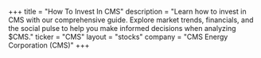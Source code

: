 +++
title = "How To Invest In CMS"
description = "Learn how to invest in CMS with our comprehensive guide. Explore market trends, financials, and the social pulse to help you make informed decisions when analyzing $CMS."
ticker = "CMS"
layout = "stocks"
company = "CMS Energy Corporation (CMS)"
+++

